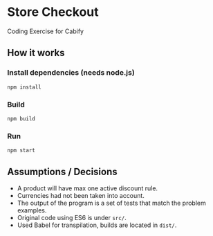 # Store Checkout

Coding Exercise for Cabify


## How it works

### Install dependencies (needs node.js)

```
npm install
```
### Build
```
npm build
```
### Run

```
npm start
```

## Assumptions / Decisions

- A product will have max one active discount rule.
- Currencies had not been taken into account.
- The output of the program is a set of tests that match the problem examples.
- Original code using ES6 is under ```src/```.
- Used Babel for transpilation, builds are located in ```dist/```.

